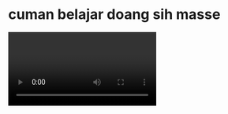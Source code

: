 <html>
  <head>
    
  </head>
  <body>
    <h1>cuman belajar doang sih masse</h1>

<video><iframe width="560" height="315" src="https://www.youtube.com/embed/cuCrQdBOpD8" title="YouTube video player" frameborder="0" allow="accelerometer; autoplay; clipboard-write; encrypted-media; gyroscope; picture-in-picture; web-share" allowfullscreen></iframe>
</video>
  </body>
</html>

